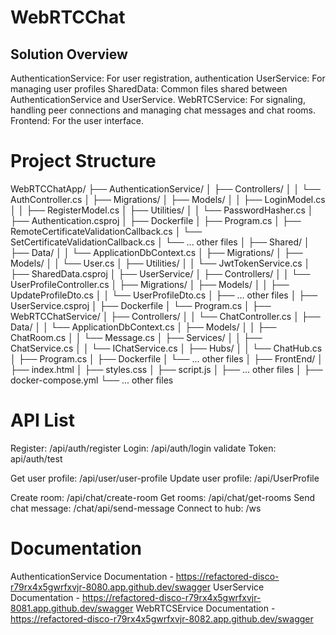 # WebRTCChat

## Solution Overview
AuthenticationService: For user registration, authentication
UserService: For managing user profiles
SharedData: Common files shared between AuthenticationService and UserService.
WebRTCService: For signaling, handling peer connections and managing chat messages and chat rooms.
Frontend: For the user interface.

# Project Structure
WebRTCChatApp/
├── AuthenticationService/
│   ├── Controllers/
│   │   └── AuthController.cs
│   ├── Migrations/
│   ├── Models/
│   │   ├── LoginModel.cs
│   │   ├── RegisterModel.cs
│   ├── Utilities/
│   │   └── PasswordHasher.cs
│   ├── Authentication.csproj
│   ├── Dockerfile
│   ├── Program.cs
│   ├── RemoteCertificateValidationCallback.cs
│   └── SetCertificateValidationCallback.cs
│   └── ... other files
│
├── Shared/
│   ├── Data/
│   │   └── ApplicationDbContext.cs
│   ├── Migrations/
│   ├── Models/
│   │   └── User.cs
│   ├── Utilities/
│   │   └── JwtTokenService.cs
│   ├── SharedData.csproj
│
├── UserService/
│   ├── Controllers/
│   │   └── UserProfileController.cs
│   ├── Migrations/
│   ├── Models/
│   │   ├── UpdateProfileDto.cs
│   │   └── UserProfileDto.cs
│   ├── ... other files
│   ├── UserService.csproj
│   ├── Dockerfile
│   └── Program.cs
│
├── WebRTCChatService/
│   ├── Controllers/
│   │   └── ChatController.cs
│   ├── Data/
│   │   └── ApplicationDbContext.cs
│   ├── Models/
│   │   ├── ChatRoom.cs
│   │   └── Message.cs
│   ├── Services/
│   │   ├── ChatService.cs
│   │   └── IChatService.cs
│   ├── Hubs/
│   │   └── ChatHub.cs
│   ├── Program.cs
│   ├── Dockerfile
│   └── ... other files
│
├── FrontEnd/
│   ├── index.html
│   ├── styles.css
│   ├── script.js
│   ├── ... other files
│
├── docker-compose.yml
└── ... other files

# API List
Register: /api/auth/register
Login: /api/auth/login
validate Token: api/auth/test

Get user profile: /api/user/user-profile
Update user profile: /api/UserProfile

Create room: /api/chat/create-room
Get rooms: /api/chat/get-rooms
Send chat message: /chat/api/send-message
Connect to hub: /ws

# Documentation
AuthenticationService Documentation - https://refactored-disco-r79rx4x5gwrfxvjr-8080.app.github.dev/swagger
UserService Documentation - https://refactored-disco-r79rx4x5gwrfxvjr-8081.app.github.dev/swagger
WebRTCSErvice Documentation - https://refactored-disco-r79rx4x5gwrfxvjr-8082.app.github.dev/swagger

